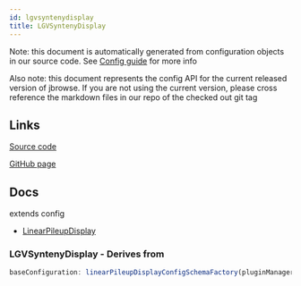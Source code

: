 ```yaml
---
id: lgvsyntenydisplay
title: LGVSyntenyDisplay
---
```


Note: this document is automatically generated from configuration objects in our
source code. See [Config guide](/docs/config_guide) for more info

Also note: this document represents the config API for the current released
version of jbrowse. If you are not using the current version, please cross
reference the markdown files in our repo of the checked out git tag

## Links

[Source code](https://github.com/GMOD/jbrowse-components/blob/main/plugins/linear-comparative-view/src/LGVSyntenyDisplay/configSchemaF.ts)

[GitHub page](https://github.com/GMOD/jbrowse-components/tree/main/website/docs/config/LGVSyntenyDisplay.md)

## Docs

extends config

- [LinearPileupDisplay](../linearpileupdisplay)

### LGVSyntenyDisplay - Derives from

```js
baseConfiguration: linearPileupDisplayConfigSchemaFactory(pluginManager)
```
